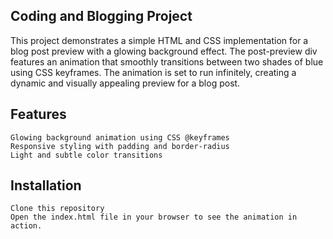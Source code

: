 ## Coding and Blogging Project

This project demonstrates a simple HTML and CSS implementation for a blog post preview with a glowing background effect. The post-preview div features an animation that smoothly transitions between two shades of blue using CSS keyframes. The animation is set to run infinitely, creating a dynamic and visually appealing preview for a blog post.

## Features

    Glowing background animation using CSS @keyframes
    Responsive styling with padding and border-radius
    Light and subtle color transitions

## Installation

    Clone this repository
    Open the index.html file in your browser to see the animation in action.